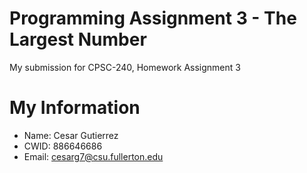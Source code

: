 # Programming Assignment 3 - The Largest Number

My submission for CPSC-240, Homework Assignment 3

# My Information

* Name: Cesar Gutierrez
* CWID: 886646686
* Email: cesarg7@csu.fullerton.edu
